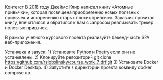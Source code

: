Контекст
В 2018 году Джеймс Клир написал книгу «Атомные привычки», которая посвящена приобретению новых полезных привычек и искоренению старых плохих привычек. Заказчик прочитал книгу, впечатлился и обратился к вам с запросом реализовать трекер полезных привычек.

В рамках учебного курсового проекта реализуйте бэкенд-часть SPA веб-приложения.

Установка и запуск:
		1) Установите Python и Poetry если они не установлены.
		2) Клонируйте репозиторий git clone https://github.com/rslobolinsky/course_work_7_drf.git
		3) Установите Docker и Docker Desktop.
        4) Запустите в директории проекта команду docker compose up.
